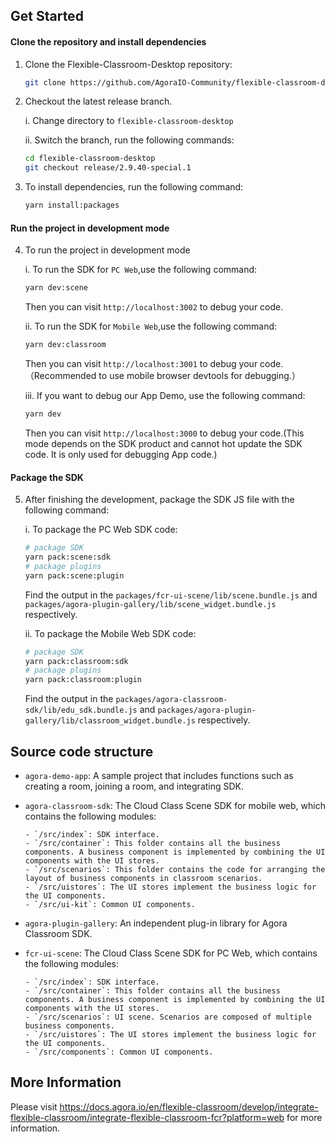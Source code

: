 
## Get Started
#### Clone the repository and install dependencies
1. Clone the Flexible-Classroom-Desktop repository:
   ```bash
   git clone https://github.com/AgoraIO-Community/flexible-classroom-desktop.git
   ```
2. Checkout the latest release branch.

   i. Change directory to `flexible-classroom-desktop`
   
   ii. Switch the branch, run the following commands:
   ```bash
   cd flexible-classroom-desktop
   git checkout release/2.9.40-special.1
   ```
4. To install dependencies, run the following command:
   ```bash
   yarn install:packages
   ```

#### Run the project in development mode
4. To run the project in development mode
   
   i. To run the SDK for `PC Web`,use the following command:
   ```bash
   yarn dev:scene
   ```
   Then you can visit `http://localhost:3002` to debug your code.

   ii. To run the SDK for `Mobile Web`,use the following command:
   ```bash
   yarn dev:classroom
   ```
   Then you can visit `http://localhost:3001` to debug your code.（Recommended to use mobile browser devtools for debugging.）

   iii. If you want to debug our App Demo, use the following command:
   ```bash
   yarn dev
   ```
   Then you can visit `http://localhost:3000` to debug your code.(This mode depends on the SDK product and cannot hot update the SDK code. It is only used for debugging App code.)
#### Package the SDK
5. After finishing the development, package the SDK JS file with the following command:

    i. To package the PC Web SDK code:
    ```bash
    # package SDK
    yarn pack:scene:sdk
    # package plugins
    yarn pack:scene:plugin
    ```
    Find the output in the `packages/fcr-ui-scene/lib/scene.bundle.js` and `packages/agora-plugin-gallery/lib/scene_widget.bundle.js` respectively.

    ii. To package the Mobile Web SDK code:
    ```bash
    # package SDK
    yarn pack:classroom:sdk
    # package plugins
    yarn pack:classroom:plugin
    ```
    Find the output in the `packages/agora-classroom-sdk/lib/edu_sdk.bundle.js` and `packages/agora-plugin-gallery/lib/classroom_widget.bundle.js` respectively.


## Source code structure
- `agora-demo-app`: A sample project that includes functions such as creating a room, joining a room, and integrating SDK.
- `agora-classroom-sdk`: The Cloud Class Scene SDK for mobile web, which contains the following modules:
     
      - `/src/index`: SDK interface.
      - `/src/container`: This folder contains all the business components. A business component is implemented by combining the UI components with the UI stores.
      - `/src/scenarios`: This folder contains the code for arranging the layout of business components in classroom scenarios.
      - `/src/uistores`: The UI stores implement the business logic for the UI components.
      - `/src/ui-kit`: Common UI components.
- `agora-plugin-gallery`: An independent plug-in library for Agora Classroom SDK.
- `fcr-ui-scene`: The Cloud Class Scene SDK for PC Web, which contains the following modules:
     
      - `/src/index`: SDK interface.
      - `/src/container`: This folder contains all the business components. A business component is implemented by combining the UI components with the UI stores.
      - `/src/scenarios`: UI scene. Scenarios are composed of multiple business components.
      - `/src/uistores`: The UI stores implement the business logic for the UI components.
      - `/src/components`: Common UI components.
## More Information
Please visit https://docs.agora.io/en/flexible-classroom/develop/integrate-flexible-classroom/integrate-flexible-classroom-fcr?platform=web for more information.
